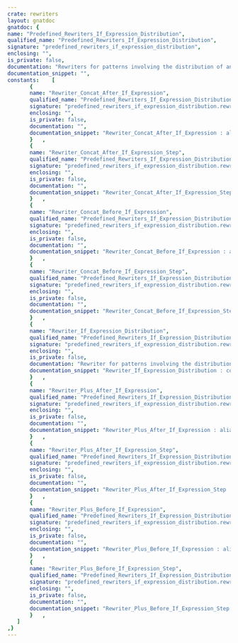 ```yaml
---
crate: rewriters
layout: gnatdoc
gnatdoc: {
name: "Predefined_Rewriters_If_Expression_Distribution",
qualified_name: "Predefined_Rewriters_If_Expression_Distribution",
signature: "predefined_rewriters_if_expression_distribution",
enclosing: "",
is_private: false,
documentation: "Rewriters for patterns involving the distribution of an operator over\nthe alternative expressions of an if expression.",
documentation_snippet: "",
constants:    [
       {
       name: "Rewriter_Concat_After_If_Expression",
       qualified_name: "Predefined_Rewriters_If_Expression_Distribution.Rewriter_Concat_After_If_Expression",
       signature: "predefined_rewriters_if_expression_distribution.rewriter_concat_after_if_expression",
       enclosing: "",
       is_private: false,
       documentation: "",
       documentation_snippet: "Rewriter_Concat_After_If_Expression : aliased constant Rewriter_Repeat :=\n  Make_Rewriter_Repeat (Rewriter_Concat_After_If_Expression_Step);",
       }   ,
       {
       name: "Rewriter_Concat_After_If_Expression_Step",
       qualified_name: "Predefined_Rewriters_If_Expression_Distribution.Rewriter_Concat_After_If_Expression_Step",
       signature: "predefined_rewriters_if_expression_distribution.rewriter_concat_after_if_expression_step",
       enclosing: "",
       is_private: false,
       documentation: "",
       documentation_snippet: "Rewriter_Concat_After_If_Expression_Step :\n  aliased constant Rewriter_Find_And_Replace :=\n  Make_Rewriter_Find_And_Replace\n    (Make_Pattern\n       (\"if $S_Cond then $S_True & $S_Expr else $S_False & $S_Expr\",\n        Expr_Rule),\n     Make_Pattern\n       (\"(if $S_Cond then $S_True else $S_False) & $S_Expr\", Expr_Rule));",
       }   ,
       {
       name: "Rewriter_Concat_Before_If_Expression",
       qualified_name: "Predefined_Rewriters_If_Expression_Distribution.Rewriter_Concat_Before_If_Expression",
       signature: "predefined_rewriters_if_expression_distribution.rewriter_concat_before_if_expression",
       enclosing: "",
       is_private: false,
       documentation: "",
       documentation_snippet: "Rewriter_Concat_Before_If_Expression : aliased constant Rewriter_Repeat :=\n  Make_Rewriter_Repeat (Rewriter_Concat_Before_If_Expression_Step);",
       }   ,
       {
       name: "Rewriter_Concat_Before_If_Expression_Step",
       qualified_name: "Predefined_Rewriters_If_Expression_Distribution.Rewriter_Concat_Before_If_Expression_Step",
       signature: "predefined_rewriters_if_expression_distribution.rewriter_concat_before_if_expression_step",
       enclosing: "",
       is_private: false,
       documentation: "",
       documentation_snippet: "Rewriter_Concat_Before_If_Expression_Step :\n  aliased constant Rewriter_Find_And_Replace :=\n  Make_Rewriter_Find_And_Replace\n    (Make_Pattern\n       (\"if $S_Cond then $S_Expr & $S_True else $S_Expr & $S_False\",\n        Expr_Rule),\n     Make_Pattern\n       (\"$S_Expr & (if $S_Cond then $S_True else $S_False)\", Expr_Rule),\n     Make_Match_Accepter_Function_Access (Accept_Independent'Access));",
       }   ,
       {
       name: "Rewriter_If_Expression_Distribution",
       qualified_name: "Predefined_Rewriters_If_Expression_Distribution.Rewriter_If_Expression_Distribution",
       signature: "predefined_rewriters_if_expression_distribution.rewriter_if_expression_distribution",
       enclosing: "",
       is_private: false,
       documentation: "Rewriter for patterns involving the distribution of an operator over\nthe alternative expressions of an if expression.\n\nThe resulting code might still be simplified using\n* Simplify if expression\n* Minimal Parenthesis",
       documentation_snippet: "Rewriter_If_Expression_Distribution : constant Rewriter_Sequence :=\n  Make_Rewriter_Sequence\n    (Rewriter_Concat_Before_If_Expression &\n     Rewriter_Concat_After_If_Expression &\n     Rewriter_Plus_Before_If_Expression &\n     Rewriter_Plus_After_If_Expression);",
       }   ,
       {
       name: "Rewriter_Plus_After_If_Expression",
       qualified_name: "Predefined_Rewriters_If_Expression_Distribution.Rewriter_Plus_After_If_Expression",
       signature: "predefined_rewriters_if_expression_distribution.rewriter_plus_after_if_expression",
       enclosing: "",
       is_private: false,
       documentation: "",
       documentation_snippet: "Rewriter_Plus_After_If_Expression : aliased constant Rewriter_Repeat :=\n  Make_Rewriter_Repeat (Rewriter_Plus_After_If_Expression_Step);",
       }   ,
       {
       name: "Rewriter_Plus_After_If_Expression_Step",
       qualified_name: "Predefined_Rewriters_If_Expression_Distribution.Rewriter_Plus_After_If_Expression_Step",
       signature: "predefined_rewriters_if_expression_distribution.rewriter_plus_after_if_expression_step",
       enclosing: "",
       is_private: false,
       documentation: "",
       documentation_snippet: "Rewriter_Plus_After_If_Expression_Step :\n  aliased constant Rewriter_Find_And_Replace :=\n  Make_Rewriter_Find_And_Replace\n    (Make_Pattern\n       (\"if $S_Cond then $S_True + $S_Expr else $S_False + $S_Expr\",\n        Expr_Rule),\n     Make_Pattern\n       (\"(if $S_Cond then $S_True else $S_False) + $S_Expr\", Expr_Rule));",
       }   ,
       {
       name: "Rewriter_Plus_Before_If_Expression",
       qualified_name: "Predefined_Rewriters_If_Expression_Distribution.Rewriter_Plus_Before_If_Expression",
       signature: "predefined_rewriters_if_expression_distribution.rewriter_plus_before_if_expression",
       enclosing: "",
       is_private: false,
       documentation: "",
       documentation_snippet: "Rewriter_Plus_Before_If_Expression : aliased constant Rewriter_Repeat :=\n  Make_Rewriter_Repeat (Rewriter_Plus_Before_If_Expression_Step);",
       }   ,
       {
       name: "Rewriter_Plus_Before_If_Expression_Step",
       qualified_name: "Predefined_Rewriters_If_Expression_Distribution.Rewriter_Plus_Before_If_Expression_Step",
       signature: "predefined_rewriters_if_expression_distribution.rewriter_plus_before_if_expression_step",
       enclosing: "",
       is_private: false,
       documentation: "",
       documentation_snippet: "Rewriter_Plus_Before_If_Expression_Step :\n  aliased constant Rewriter_Find_And_Replace :=\n  Make_Rewriter_Find_And_Replace\n    (Make_Pattern\n       (\"if $S_Cond then $S_Expr + $S_True else $S_Expr + $S_False\",\n        Expr_Rule),\n     Make_Pattern\n       (\"$S_Expr + (if $S_Cond then $S_True else $S_False)\", Expr_Rule),\n     Make_Match_Accepter_Function_Access (Accept_Independent'Access));",
       }   ,
   ]
,}
---
```

